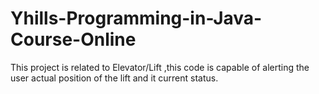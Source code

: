 # Yhills-Programming-in-Java-Course-Online
This project is related to Elevator/Lift ,this code is capable of alerting the user actual position of the lift and it current status.
